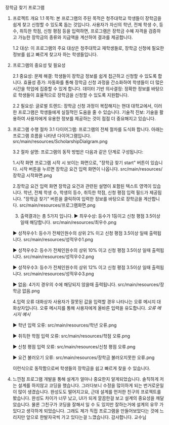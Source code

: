 장학금 찾기 프로그램
1. 프로젝트 개요
   1.1 목적: 본 프로그램의 주된 목적은 청주대학교 학생들이 장학금을 쉽게 찾고 신청할 수 있도록 돕는 것입니다. 사용자가 자신의 학년, 전체 학생 수, 등수, 취득한 학점, 신청 평점 등을 입력하면, 프로그램은 장학금 수혜 자격을 검증하고 가능한 장학금의 종류와 지급액을 계산하여 결과를 제공합니다.

   1.2 대상: 이 프로그램의 주요 대상은 청주대학교 재학생들로, 장학금 신청에 필요한 정보를 쉽고 빠르게 찾고자 하는 학생들입니다.

2. 프로그램의 중요성 및 필요성

   2.1 중요성:
   문제 해결: 학생들이 장학금 정보를 쉽게 접근하고 신청할 수 있도록 합니다.
   효율성 증가: 자동화를 통해 장학금 신청 과정을 간소화하여 학생들이 더 많은 시간을 학업에 집중할 수 있게 합니다.
   데이터 기반 의사결정: 정확한 정보를 바탕으로 학생들이 효율적으로 장학금을 신청할 수 있도록 지원합니다.

   2.2 필요성:
   글로벌 트렌드: 장학금 신청 과정이 복잡해지는 현대 대학교에서, 이러한 프로그램은 학생들에게 실질적인 도움을 줄 수 있습니다.
   기술적 진보: 기술을 활용하여 사용자에게 유용한 정보를 제공하는 것이 점점 더 중요해지고 있습니다.

3. 프로그램 수행 절차
   3.1 다이어그램: 프로그램의 전체 절차를 도식화 합니다. 아래는 프로그램 흐름을 나타낸 다이어그램입니다.
   src/main/resources/ScholarshipDialgram.png

   3.2 절차 설명: 프로그램의 동작 방법은 다음과 같은 단계로 구성됩니다:

   1.시작 화면
   프로그램 시작 시 보이는 화면으로, "장학금 찾기 start" 버튼이 있습니다. 
   시작 버튼을 누르면 장학금 요건 입력 화면이 나옵니다.
   src/main/resources/장학금 시작화면.png

   2.장학금 요건 입력 화면
   장학금 요건과 관련된 설명이 포함된 텍스트 영역이 있습니다.
   학년, 전체 학생 수, 학생의 등수, 취득한 학점, 신청 평점 입력 필드가 제공됩니다.
   "장학금 찾기" 버튼을 클릭하여 입력한 정보를 바탕으로 장학금을 계산합니다.
   src/main/resources/프로그램화면.png
   
   3. 출력결과는 총 5가지 입니다.
   ▶ 최우수상: 등수가 1등이고 신청 평점 3.5이상 일때 해당합니다.
   src/main/resources/최우수.png

   ▶ 성적우수1: 등수가 전체인원수의 상위 2% 이고 신청 평점 3.5이상 일때 출력됩니다.
   src/main/resources/성적우수1.png

   ▶ 성적우수2: 등수가 전체인원수의 상위 10% 이고 신청 평점 3.5이상 일때 출력됩니다.
   src/main/resources/성적우수2.png

   ▶ 성적우수3: 등수가 전체인원수의 상위 12% 이고 신청 평점 3.5이상 일때 출력됩니다.
   src/main/resources/성적우수3.png

   ▶ 없음: 4가지 경우의 수에 해당되지 않을때 출력됩니다.
   src/main/resources/장학금 없음.png

   4.입력 오류 대화상자
   사용자가 잘못된 값을 입력할 경우 나타나는 오류 메시지 대화상자입니다.
   오류 메시지를 통해 사용자에게 올바른 입력을 유도합니다.
   *오류 메시지 예시*

   ▶ 학년 입력 오류:
   src/main/resources/학년 오류.png

   ▶ 취득한 학점 입력 오류:
   src/main/resources/학점 오류.png

   ▶ 신청 평점 입력 오류:
   src/main/resources/신청 평점 오류.png

   ▶ 요건 불러오기 오류:
   src/main/resources/장학금 불러오지못한 오류.png

   이런식으로 동작함으로써 학생들의 장학금을 쉽고 빠르게 찾을 수 있습니다.

4. 느낀점
   프로그램 개발을 통해 설계가 얼마나 중요한지 알게되었습니다. 
   솔직하게 저는 설계를 하지않고 코딩을 했습니다. 
   그러다보니 수정을 많이하게 되는 번거로운일이 많이 생겼습니다. 완성도도 떨어지고요, 
   근데 설계를 먼저한 친구의 프로젝트를 봤습니다. 완성도 차이가 너무 났고,
   UI가 되게 깔끔한걸 보고 설계의 중요성을 깨달았습니다. 
   물론 그친구가 코딩을 잘해서 일 수 도 있지만 잘하는거에 설계의 유무 가 있다고 생각하게 되었습니다. 
   그래도 제가 직접 프로그램을 만들어보았다는 것에 느리지만 앞으로 한발자국씩 가고 있다는걸 느꼈습니다. 
   감사합니다. 교수님

